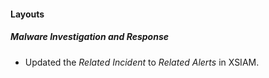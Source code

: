 
#### Layouts
##### Malware Investigation and Response
- Updated the *Related Incident* to *Related Alerts* in XSIAM.
